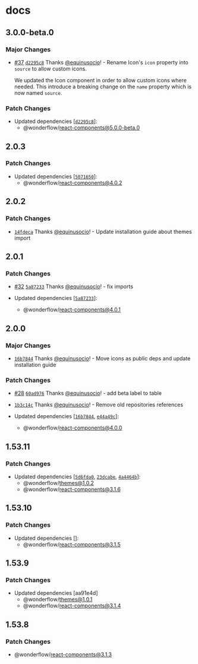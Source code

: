 # docs

## 3.0.0-beta.0

### Major Changes

- [#37](https://github.com/wonderflow-bv/wanda/pull/37) [`d2295c8`](https://github.com/wonderflow-bv/wanda/commit/d2295c87074488882537ffdbb3fed6c7891a3eac) Thanks [@equinusocio](https://github.com/equinusocio)! - Rename Icon's `icon` property into `source` to allow custom icons.

  We updated the Icon component in order to allow custom icons where needed. This introduce a breaking change on the `name` property which is now named `source`.

### Patch Changes

- Updated dependencies [[`d2295c8`](https://github.com/wonderflow-bv/wanda/commit/d2295c87074488882537ffdbb3fed6c7891a3eac)]:
  - @wonderflow/react-components@5.0.0-beta.0

## 2.0.3

### Patch Changes

- Updated dependencies [[`5071650`](https://github.com/wonderflow-bv/wanda/commit/5071650f62e84d05ca4b4876ffff88da69a83221)]:
  - @wonderflow/react-components@4.0.2

## 2.0.2

### Patch Changes

- [`14fdeca`](https://github.com/wonderflow-bv/wanda/commit/14fdecae8255483d6faf7d47a8c61ac35b410922) Thanks [@equinusocio](https://github.com/equinusocio)! - Update installation guide about themes import

## 2.0.1

### Patch Changes

- [#32](https://github.com/wonderflow-bv/wanda/pull/32) [`5a87233`](https://github.com/wonderflow-bv/wanda/commit/5a87233a7972f1b319648c3d447ac7ad5ae70236) Thanks [@equinusocio](https://github.com/equinusocio)! - fix imports

- Updated dependencies [[`5a87233`](https://github.com/wonderflow-bv/wanda/commit/5a87233a7972f1b319648c3d447ac7ad5ae70236)]:
  - @wonderflow/react-components@4.0.1

## 2.0.0

### Major Changes

- [`16b7844`](https://github.com/wonderflow-bv/wanda/commit/16b78449102b464a36bb5b23d82b6d3b0b55566f) Thanks [@equinusocio](https://github.com/equinusocio)! - Move icons as public deps and update installation guide

### Patch Changes

- [#28](https://github.com/wonderflow-bv/wanda/pull/28) [`60ad976`](https://github.com/wonderflow-bv/wanda/commit/60ad976e1548dccabd1bc479d41b91ef23407846) Thanks [@equinusocio](https://github.com/equinusocio)! - add beta label to table

* [`1b3c14c`](https://github.com/wonderflow-bv/wanda/commit/1b3c14c9c61aea31790cd5ab7ffd303a19441c6f) Thanks [@equinusocio](https://github.com/equinusocio)! - Remove old repositories references

* Updated dependencies [[`16b7844`](https://github.com/wonderflow-bv/wanda/commit/16b78449102b464a36bb5b23d82b6d3b0b55566f), [`e44a49c`](https://github.com/wonderflow-bv/wanda/commit/e44a49c27fec979aa80b4094369b2cc57d7682c4)]:
  - @wonderflow/react-components@4.0.0

## 1.53.11

### Patch Changes

- Updated dependencies [[`5d6fda0`](https://github.com/wonderflow-bv/wanda/commit/5d6fda0a920f5915741a6b4f0c6bd9ac5903388d), [`23dcabe`](https://github.com/wonderflow-bv/wanda/commit/23dcabe148c3420b286d78e06abc82e627dfe083), [`4a4464b`](https://github.com/wonderflow-bv/wanda/commit/4a4464b034dbf18fc75ed355454ba7bbdd4b67b4)]:
  - @wonderflow/themes@1.0.2
  - @wonderflow/react-components@3.1.6

## 1.53.10

### Patch Changes

- Updated dependencies []:
  - @wonderflow/react-components@3.1.5

## 1.53.9

### Patch Changes

- Updated dependencies [aa91e4d]
  - @wonderflow/themes@1.0.1
  - @wonderflow/react-components@3.1.4

## 1.53.8

### Patch Changes

- @wonderflow/react-components@3.1.3
